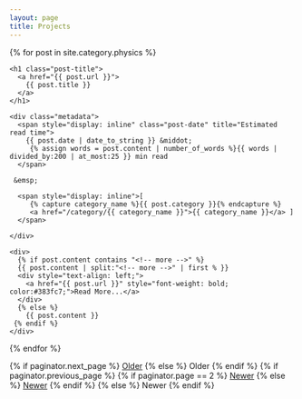 ```yaml
---
layout: page
title: Projects
---
```


<div class="posts">

  {% for post in site.category.physics %}

  <div class="post">

    <h1 class="post-title">
      <a href="{{ post.url }}">
        {{ post.title }}
      </a>
    </h1>

    <div class="metadata">
      <span style="display: inline" class="post-date" title="Estimated read time">
        {{ post.date | date_to_string }} &middot; 
         {% assign words = post.content | number_of_words %}{{ words | divided_by:200 | at_most:25 }} min read
      </span>

     &emsp;

      <span style="display: inline">[
         {% capture category_name %}{{ post.category }}{% endcapture %}
         <a href="/category/{{ category_name }}">{{ category_name }}</a> ]
      </span>
      
    </div>

    <div>
      {% if post.content contains "<!-- more -->" %}
      {{ post.content | split:"<!-- more -->" | first % }}
      <div style="text-align: left;">
        <a href="{{ post.url }}" style="font-weight: bold; color:#383fc7;">Read More...</a>
      </div>
      {% else %}
        {{ post.content }}
     {% endif %}
    </div>
  </div>

  {% endfor %}

</div>




<div class="pagination">
  {% if paginator.next_page %}
    <a class="pagination-item older" href="{{ site.url }}/page{{paginator.next_page}}">Older</a>
  {% else %}
    <span class="pagination-item older">Older</span>
  {% endif %}
  {% if paginator.previous_page %}
    {% if paginator.page == 2 %}
      <a class="pagination-item newer" href="{{ site.url }}">Newer</a>
    {% else %}
      <a class="pagination-item newer" href="{{ site.url }}/page{{paginator.previous_page}}">Newer</a>
    {% endif %}
  {% else %}
    <span class="pagination-item newer">Newer</span>
  {% endif %}
</div>

